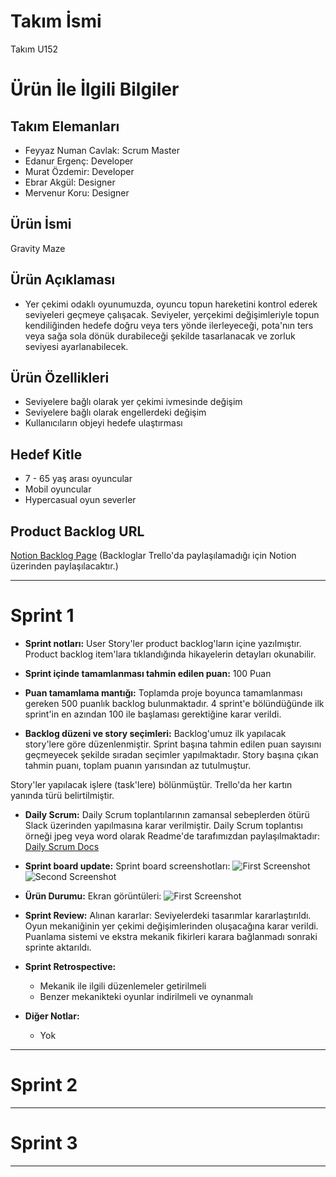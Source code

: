 # Takım İsmi

Takım U152

# Ürün İle İlgili Bilgiler

## Takım Elemanları

- Feyyaz Numan Cavlak: Scrum Master
- Edanur Ergenç: Developer
- Murat Özdemir: Developer
- Ebrar Akgül: Designer
- Mervenur Koru: Designer

## Ürün İsmi

Gravity Maze

## Ürün Açıklaması

- Yer çekimi odaklı oyunumuzda, oyuncu topun hareketini kontrol ederek seviyeleri geçmeye çalışacak. Seviyeler, yerçekimi değişimleriyle topun kendiliğinden hedefe doğru veya ters yönde ilerleyeceği, pota'nın ters veya sağa sola dönük durabileceği şekilde tasarlanacak ve zorluk seviyesi ayarlanabilecek.

## Ürün Özellikleri

- Seviyelere bağlı olarak yer çekimi ivmesinde değişim
- Seviyelere bağlı olarak engellerdeki değişim
- Kullanıcıların objeyi hedefe ulaştırması

## Hedef Kitle

- 7 - 65 yaş arası oyuncular
- Mobil oyuncular
- Hypercasual oyun severler

## Product Backlog URL

[Notion Backlog Page](https://blushing-cone-cbd.notion.site/U152-Backlogs-10a128d10693455dac036a2cafeab34a?pvs=4) (Backloglar Trello'da paylaşılamadığı için Notion üzerinden paylaşılacaktır.)

---

# Sprint 1

- **Sprint notları:** User Story'ler product backlog'ların içine yazılmıştır. Product backlog item'lara tıklandığında hikayelerin detayları okunabilir.

- **Sprint içinde tamamlanması tahmin edilen puan:** 100 Puan

- **Puan tamamlama mantığı:** Toplamda proje boyunca tamamlanması gereken 500 puanlık backlog bulunmaktadır. 4 sprint'e bölündüğünde ilk sprint'in en azından 100 ile başlaması gerektiğine karar verildi.

- **Backlog düzeni ve story seçimleri:** Backlog'umuz ilk yapılacak story'lere göre düzenlenmiştir. Sprint başına tahmin edilen puan sayısını geçmeyecek şekilde sıradan seçimler yapılmaktadır. Story başına çıkan tahmin puanı, toplam puanın yarısından az tutulmuştur.

Story'ler yapılacak işlere (task'lere) bölünmüştür. Trello'da her kartın yanında türü belirtilmiştir.

- **Daily Scrum:** Daily Scrum toplantılarının zamansal sebeplerden ötürü Slack üzerinden yapılmasına karar verilmiştir. Daily Scrum toplantısı örneği jpeg veya word olarak Readme'de tarafımızdan paylaşılmaktadır: [Daily Scrum Docs](https://docs.google.com/document/d/156WEWjvRlmxHPcjdiwkGbfxHu6gXw5fMJMLxm2cNSxk/edit?usp=sharing)

- **Sprint board update:** Sprint board screenshotları:
  ![First Screenshot](https://cdn.discordapp.com/attachments/1114972090580357153/1121162541582794762/Buyuk_Ekran_Resmi_2023-06-21_22.15.56.jpeg "First Screenshot")
  ![Second Screenshot](https://cdn.discordapp.com/attachments/1114972090580357153/1121162541863809094/Buyuk_Ekran_Resmi_2023-06-21_22.16.07.jpeg "Second Screenshot")

- **Ürün Durumu:** Ekran görüntüleri:
  ![First Screenshot](https://cdn.discordapp.com/attachments/1114972090580357153/1120263851921911919/level1.png "First Screenshot")

- **Sprint Review:** Alınan kararlar: Seviyelerdeki tasarımlar kararlaştırıldı. Oyun mekaniğinin yer çekimi değişimlerinden oluşacağına karar verildi. Puanlama sistemi ve ekstra mekanik fikirleri karara bağlanmadı sonraki sprinte aktarıldı.

- **Sprint Retrospective:**

  - Mekanik ile ilgili düzenlemeler getirilmeli
  - Benzer mekanikteki oyunlar indirilmeli ve oynanmalı

- **Diğer Notlar:**
  - Yok

---

# Sprint 2

---

# Sprint 3

---

